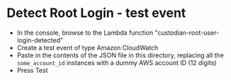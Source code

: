 # Detect Root Login - test event
* In the console, browse to the Lambda function "custodian-root-user-login-detected"
* Create a test event of type Amazon CloudWatch
* Paste in the contents of the JSON file in this directory, replacing all the `some_account_id` instances with a dummy AWS account ID (12 digits)
* Press Test